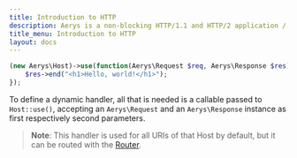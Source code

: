```yaml
---
title: Introduction to HTTP
description: Aerys is a non-blocking HTTP/1.1 and HTTP/2 application / websocket / static file server.
title_menu: Introduction to HTTP
layout: docs
---
```


```php
(new Aerys\Host)->use(function(Aerys\Request $req, Aerys\Response $res) {
	$res->end("<h1>Hello, world!</h1>");
});
```

To define a dynamic handler, all that is needed is a callable passed to `Host::use()`, accepting an `Aerys\Request` and an `Aerys\Response` instance as first respectively second parameters.

> **Note**: This handler is used for all URIs of that Host by default, but it can be routed with the [Router](static-routing.md).
